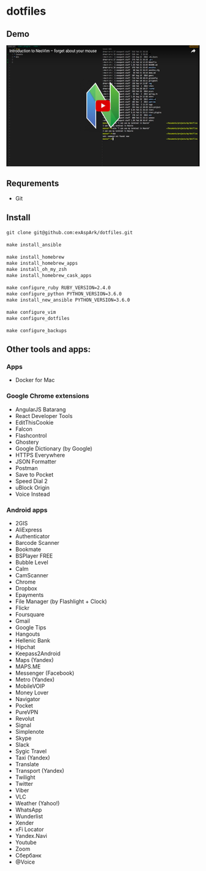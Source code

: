 # dotfiles

## Demo

<a href="https://www.youtube.com/watch?v=XqWLLvihz4Q" align="center"><img src="./img/thumbnail.png" alt="Demo" height="316px" width="560px" ></a>

## Requrements

* Git

## Install

```
git clone git@github.com:exAspArk/dotfiles.git

make install_ansible

make install_homebrew
make install_homebrew_apps
make install_oh_my_zsh
make install_homebrew_cask_apps

make configure_ruby RUBY_VERSION=2.4.0
make configure_python PYTHON_VERSION=3.6.0
make install_new_ansible PYTHON_VERSION=3.6.0

make configure_vim
make configure_dotfiles

make configure_backups
```

## Other tools and apps:

### Apps

* Docker for Mac

### Google Chrome extensions

* AngularJS Batarang
* React Developer Tools
* EditThisCookie
* Falcon
* Flashcontrol
* Ghostery
* Google Dictionary (by Google)
* HTTPS Everywhere
* JSON Formatter
* Postman
* Save to Pocket
* Speed Dial 2
* uBlock Origin
* Voice Instead

### Android apps

* 2GIS
* AliExpress
* Authenticator
* Barcode Scanner
* Bookmate
* BSPlayer FREE
* Bubble Level
* Calm
* CamScanner
* Chrome
* Dropbox
* Epayments
* File Manager (by Flashlight + Clock)
* Flickr
* Foursquare
* Gmail
* Google Tips
* Hangouts
* Hellenic Bank
* Hipchat
* Keepass2Android
* Maps (Yandex)
* MAPS.ME
* Messenger (Facebook)
* Metro (Yandex)
* MobileVOIP
* Money Lover
* Navigator
* Pocket
* PureVPN
* Revolut
* Signal
* Simplenote
* Skype
* Slack
* Sygic Travel
* Taxi (Yandex)
* Translate
* Transport (Yandex)
* Twilight
* Twitter
* Viber
* VLC
* Weather (Yahoo!)
* WhatsApp
* Wunderlist
* Xender
* xFi Locator
* Yandex.Navi
* Youtube
* Zoom
* Сбербанк
* @Voice
